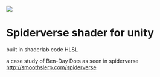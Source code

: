 ![](TechDemo.gif)

# Spiderverse shader for unity
built in shaderlab code HLSL

a case study of Ben-Day Dots as seen in spiderverse
http://smoothslerp.com/spiderverse
